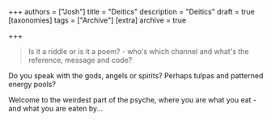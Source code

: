 +++
authors = ["Josh"]
title = "Deitics"
description = "Deitics"
draft = true
[taxonomies]
tags = ["Archive"]
[extra]
archive = true

+++

> Is it a riddle or is it a poem? - who's which channel and what's the reference, message and code? 

Do you speak with the gods, angels or spirits? Perhaps tulpas and patterned energy pools? 

Welcome to the weirdest part of the psyche, where you are what you eat - and what you are eaten by...